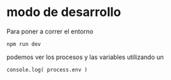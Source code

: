 # modo de desarrollo
Para poner a correr el entorno
```
npm run dev
```

podemos ver los procesos y las variables utilizando un 
```
console.log( process.env )
```